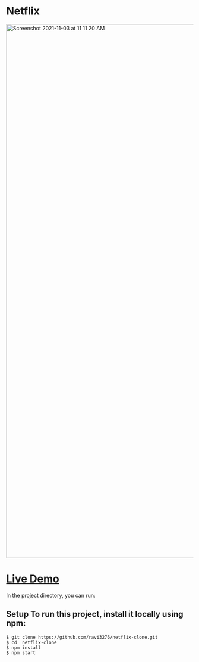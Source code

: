 # Netflix

<img width="1433" alt="Screenshot 2021-11-03 at 11 11 20 AM" src="https://user-images.githubusercontent.com/61781358/140014459-ec9fbaa7-443d-4d7e-9ae1-2cbb60f0dda1.png">

# [Live Demo](https://netflix-build-cl.web.app/)

In the project directory,
you can run:
## Setup To run this project, install it locally using npm:
``` 
$ git clone https://github.com/ravi3276/netflix-clone.git
$ cd  netflix-clone
$ npm install 
$ npm start 
```
